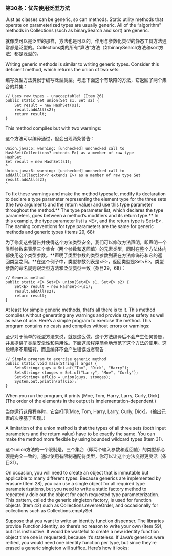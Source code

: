 ### 第30条：优先使用泛型方法

Just as classes can be generic, so can methods. Static utility methods that operate on parameterized types are usually generic. All of the “algorithm” methods in Collections \(such as binarySearch and sort\) are generic.

就像类可以是泛型的那样，方法也是可以的。作用与参数化类型的静态工具方法通常都是泛型的。Collections类的所有“算法”方法（如binarySearch方法和sort方法）都是泛型的。

Writing generic methods is similar to writing generic types. Consider this deficient method, which returns the union of two sets:

编写泛型方法类似于编写泛型类型。考虑下面这个有缺陷的方法，它返回了两个集合的并集：

```
// Uses raw types - unacceptable! (Item 26)
public static Set union(Set s1, Set s2) {
    Set result = new HashSet(s1);
    result.addAll(s2);
    return result;
}
```

This method compiles but with two warnings:

这个方法可以编译通过，但会出现两条警告：

```
Union.java:5: warning: [unchecked] unchecked call to
HashSet(Collection<? extends E>) as a member of raw type
HashSet
Set result = new HashSet(s1);
^
Union.java:6: warning: [unchecked] unchecked call to
addAll(Collection<? extends E>) as a member of raw type Set
result.addAll(s2);
^
```

To fix these warnings and make the method typesafe, modify its declaration to declare a type parameter representing the element type for the three sets \(the two arguments and the return value\) and use this type parameter throughout the method.** The type parameter list, which declares the type parameters, goes between a method’s modifiers and its return type.** In this example, the type parameter list is &lt;E&gt;, and the return type is Set&lt;E&gt;. The naming conventions for type parameters are the same for generic methods and generic types \(Items 29, 68\):

为了修复这些警告并使得这个方法类型安全，我们可以修改方法声明，即声明一个类型参数来表示三个集合（两个参数和返回值）的元素类型，同时在整个方法体内都使用这个类型参数。**声明了类型参数的类型参数列表在方法修饰符和它的返回类型之间。**在这个例子中，类型参数列表是&lt;E&gt;，返回类型是Set&lt;E&gt;。类型参数的命名规则跟泛型方法和泛型类型一致（条目29，68）：

```
// Generic method
public static <E> Set<E> union(Set<E> s1, Set<E> s2) {
    Set<E> result = new HashSet<>(s1);
    result.addAll(s2);
    return result;
}
```

At least for simple generic methods, that’s all there is to it. This method compiles without generating any warnings and provide stype safety as well as ease of use. Here’s a simple program to exercise the method. This program contains no casts and compiles without errors or warnings:

至少对于简单的泛型方法来说，就是这么做。这个方法编译后不会产生任何警告，并且提供了类型安全性和易用性。下面这段程序简单地示范了这个方法的使用。这段程序不用强转，而且编译不会产生错误或者警告：

```
// Simple program to exercise generic method
public static void main(String[] args) {
    Set<String> guys = Set.of("Tom", "Dick", "Harry");
    Set<String> stooges = Set.of("Larry", "Moe", "Curly");
    Set<String> aflCio = union(guys, stooges);
    System.out.println(aflCio);
}
```

When you run the program, it prints \[Moe, Tom, Harry, Larry, Curly, Dick\]. \(The order of the elements in the output is implementation-dependent.\)

当你运行这段程序时，它会打印\[Moe, Tom, Harry, Larry, Curly, Dick\]。（输出元素的次序基于实现。）

A limitation of the union method is that the types of all three sets \(both input parameters and the return value\) have to be exactly the same. You can make the method more flexible by using bounded wildcard types \(Item 31\).

这个union方法的一个限制是，三个集合（即两个输入参数和返回值）的类型都必须是完全一致的。通过使用有限制通配符类型，你可以让这个方法变得更灵活（条目31）。

On occasion, you will need to create an object that is immutable but applicable to many different types. Because generics are implemented by erasure \(Item 28\), you can use a single object for all required type parameterizations, but you need to write a static factory method to repeatedly dole out the object for each requested type parameterization. This pattern, called the generic singleton factory, is used for function objects \(Item 42\) such as Collections.reverseOrder, and occasionally for collections such as Collections.emptySet.

Suppose that you want to write an identity function dispenser. The libraries provide Function.identity, so there’s no reason to write your own \(Item 59\), but it is instructive. It would be wasteful to create a new identity function object time one is requested, because it’s stateless. If Java’s generics were reified, you would need one identity function per type, but since they’re erased a generic singleton will suffice. Here’s how it looks:

